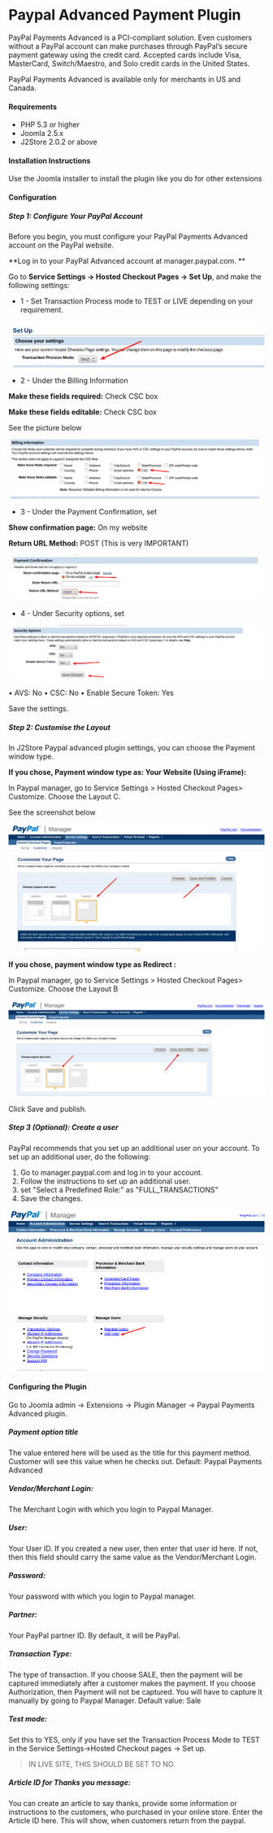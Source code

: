 # Paypal Advanced Payment Plugin

PayPal Payments Advanced is a PCI-compliant solution. Even customers without a PayPal account can make purchases through PayPal’s secure payment gateway using the credit card. Accepted cards include Visa, MasterCard, Switch/Maestro, and Solo credit cards in the United States. 

PayPal Payments Advanced is available only for merchants in US and Canada.

#### Requirements 
* PHP 5.3 or higher
* Joomla 2.5.x
* J2Store 2.0.2 or above 

#### Installation Instructions 

Use the Joomla installer to install the plugin like you do for other extensions

#### Configuration
##### Step 1: Configure Your PayPal Account

Before you begin, you must configure your PayPal Payments Advanced account on the PayPal website. 

**Log in to your PayPal Advanced account at manager.paypal.com. **

Go to **Service Settings -> Hosted Checkout Pages -> Set Up**, and make the following settings:

* 1 - Set Transaction Process mode to TEST or LIVE depending on your requirement.

![Setup Paypal Advanced](setup_paypal_advanced.png)

* 2 - Under the Billing Information

**Make these fields required:** Check CSC box

**Make these fields editable:** Check CSC box

See the picture below

![Billing Information](billing_information_paypal_advanced.png)


* 3 - Under the Payment Confirmation, set

**Show confirmation page:** On my website

**Return URL Method:** POST  (This is very IMPORTANT)

![Payment Confirmation](payment_confirmation_paypal_advanced.png)

* 4 - Under Security options, set

![Security Options](security_options_paypal_advanced.png)

• AVS: No
• CSC: No
• Enable Secure Token: Yes

Save the settings.

##### Step 2: Customise the Layout

In J2Store Paypal advanced plugin settings, you can choose the Payment window type.

**If you chose, Payment window type as: Your Website (Using iFrame):**

In Paypal manager, go to Service Settings > Hosted Checkout Pages> Customize. Choose the Layout C. 

See the screenshot below

![Custom Layout C](custom_layout_paypal_advanced.png)

**If you chose, payment window type as Redirect :**

In Paypal manager, go to Service Settings > Hosted Checkout Pages> Customize. Choose the Layout B

![Custom Layout B](custom_layout_b_paypal_advanced.png)

Click Save and publish.

##### Step 3 (Optional): Create a user

PayPal recommends that you set up an additional user on your account. To set up an additional user, do the following:
1. Go to manager.paypal.com and log in to your account. 
2. Follow the instructions to set up an additional user. 
3. set "Select a Predefined Role:" as "FULL_TRANSACTIONS"
4. Save the changes. 

![Account Administration](account_admin_paypal_advanced.png)

#### Configuring the Plugin


Go to Joomla admin → Extensions → Plugin Manager → Paypal Payments Advanced plugin.

##### Payment option title
The value entered here will be used as the title for this payment method. Customer will see this value when he checks out.  Default: Paypal Payments Advanced

##### Vendor/Merchant Login:
The Merchant Login with which you login to Paypal Manager.

##### User:
Your User ID. If you created a new user, then enter that user id here. If not, then this  field should carry the same value as the Vendor/Merchant Login.

##### Password:
Your password with which you login to Paypal manager.

##### Partner:
Your PayPal partner ID. By default, it will be PayPal. 

##### Transaction Type:
The type of transaction. If you choose SALE, then the payment will be captured immediately after a customer makes the payment. If you choose Authorization, then Payment will not be captured. You will have to capture it manually by going to Paypal Manager. Default value: Sale

##### Test mode: 
Set this to YES, only if you have set the Transaction Process Mode to TEST in the Service Settings->Hosted Checkout pages → Set up. 

>IN LIVE SITE, THIS SHOULD BE SET TO NO. 

##### Article ID for Thanks you message: 
You can create an article to say thanks, provide some information or instructions to the customers, who purchased in your online store. Enter the Article ID here. This will show, 
when customers return from the paypal. 

